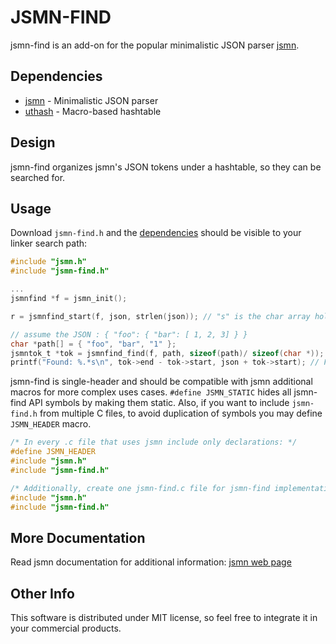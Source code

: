 JSMN-FIND
=========

jsmn-find is an add-on for the popular minimalistic JSON parser 
[jsmn](https://github.com/zserge/jsmn).

Dependencies
------------

* [jsmn](https://github.com/zserge/jsmn) - Minimalistic JSON parser
* [uthash](https://github.com/troydhanson/uthash) - Macro-based hashtable

Design
------

jsmn-find organizes jsmn's JSON tokens under a hashtable, so they can be
searched for.

Usage
-----

Download `jsmn-find.h` and the [dependencies](#dependencies) should be visible to your linker search path:

```c
#include "jsmn.h"
#include "jsmn-find.h"

...
jsmnfind *f = jsmn_init();

r = jsmnfind_start(f, json, strlen(json)); // "s" is the char array holding the json content

// assume the JSON : { "foo": { "bar": [ 1, 2, 3] } }
char *path[] = { "foo", "bar", "1" };
jsmntok_t *tok = jsmnfind_find(f, path, sizeof(path)/ sizeof(char *));
printf("Found: %.*s\n", tok->end - tok->start, json + tok->start); // Found: 2
```

jsmn-find is single-header and should be compatible with jsmn additional macros for more complex uses cases. `#define JSMN_STATIC` hides all jsmn-find API symbols by making them static. Also, if you want to include `jsmn-find.h` from multiple C files, to avoid duplication of symbols you may define `JSMN_HEADER` macro.

```c
/* In every .c file that uses jsmn include only declarations: */
#define JSMN_HEADER
#include "jsmn.h"
#include "jsmn-find.h"

/* Additionally, create one jsmn-find.c file for jsmn-find implementation: */
#include "jsmn.h"
#include "jsmn-find.h"
```

More Documentation
------------------

Read jsmn documentation for additional information:
[jsmn web page](http://zserge.com/jsmn.html)

Other Info
----------

This software is distributed under MIT license, so feel free to integrate it in your commercial products.

